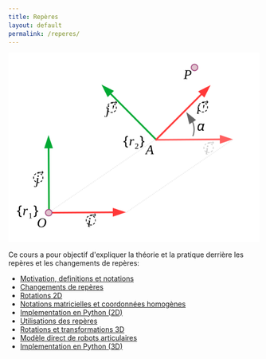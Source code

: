 ```yaml
---
title: Repères
layout: default
permalink: /reperes/
---
```


<div class="float-end">
    <img src="/assets/imgs/changement_repere.svg" />
</div>

Ce cours a pour objectif d'expliquer la théorie et la pratique derrière les repères
et les changements de repères:

* [Motivation, definitions et notations](/reperes/intro)
* [Changements de repères](/reperes/changements)
* [Rotations 2D](/reperes/rotations)
* [Notations matricielles et coordonnées homogènes](/reperes/matrix)
* [Implementation en Python (2D)](/reperes/python2d)
* [Utilisations des repères](/reperes/utilisation)
* [Rotations et transformations 3D](/reperes/3d)
* [Modèle direct de robots articulaires](/reperes/kinematics)
* [Implementation en Python (3D)](/reperes/python3d)